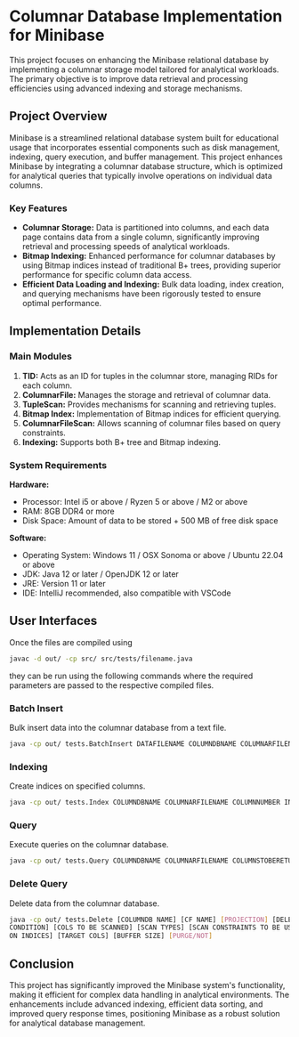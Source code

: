 # Columnar Database Implementation for Minibase

This project focuses on enhancing the Minibase relational database by implementing a columnar storage model tailored for analytical workloads. The primary objective is to improve data retrieval and processing efficiencies using advanced indexing and storage mechanisms.

## Project Overview

Minibase is a streamlined relational database system built for educational usage that incorporates essential components such as disk management, indexing, query execution, and buffer management. This project enhances Minibase by integrating a columnar database structure, which is optimized for analytical queries that typically involve operations on individual data columns.

### Key Features

- **Columnar Storage:** Data is partitioned into columns, and each data page contains data from a single column, significantly improving retrieval and processing speeds of analytical workloads.
- **Bitmap Indexing:** Enhanced performance for columnar databases by using Bitmap indices instead of traditional B+ trees, providing superior performance for specific column data access.
- **Efficient Data Loading and Indexing:** Bulk data loading, index creation, and querying mechanisms have been rigorously tested to ensure optimal performance.

## Implementation Details

### Main Modules

1. **TID:** Acts as an ID for tuples in the columnar store, managing RIDs for each column.
2. **ColumnarFile:** Manages the storage and retrieval of columnar data.
3. **TupleScan:** Provides mechanisms for scanning and retrieving tuples.
4. **Bitmap Index:** Implementation of Bitmap indices for efficient querying.
5. **ColumnarFileScan:** Allows scanning of columnar files based on query constraints.
6. **Indexing:** Supports both B+ tree and Bitmap indexing.

### System Requirements

**Hardware:**
- Processor: Intel i5 or above / Ryzen 5 or above / M2 or above
- RAM: 8GB DDR4 or more
- Disk Space: Amount of data to be stored + 500 MB of free disk space

**Software:**
- Operating System: Windows 11 / OSX Sonoma or above / Ubuntu 22.04 or above
- JDK: Java 12 or later / OpenJDK 12 or later
- JRE: Version 11 or later
- IDE: IntelliJ recommended, also compatible with VSCode

## User Interfaces
Once the files are compiled using
```sh
javac -d out/ -cp src/ src/tests/filename.java
```
they can be run using the following commands where the required parameters are passed to the respective compiled files.
### Batch Insert

Bulk insert data into the columnar database from a text file.

```sh
java -cp out/ tests.BatchInsert DATAFILENAME COLUMNDBNAME COLUMNARFILENAME NUMCOLUMNS
```

### Indexing

Create indices on specified columns.

```sh
java -cp out/ tests.Index COLUMNDBNAME COLUMNARFILENAME COLUMNNUMBER INDEXTYPE
```

### Query

Execute queries on the columnar database.

```sh
java -cp out/ tests.Query COLUMNDBNAME COLUMNARFILENAME COLUMNSTOBERETURNED VALUECONSTRAINT COLUMNSTOBESCANNED ACCESSTYPE [TARGETCOLUMNNAMES] NUMBUF
```

### Delete Query

Delete data from the columnar database.

```sh
java -cp out/ tests.Delete [COLUMNDB NAME] [CF NAME] [PROJECTION] [DELETE
CONDITION] [COLS TO BE SCANNED] [SCAN TYPES] [SCAN CONSTRAINTS TO BE USED
ON INDICES] [TARGET COLS] [BUFFER SIZE] [PURGE/NOT]
```


## Conclusion

This project has significantly improved the Minibase system's functionality, making it efficient for complex data handling in analytical environments. The enhancements include advanced indexing, efficient data sorting, and improved query response times, positioning Minibase as a robust solution for analytical database management.
